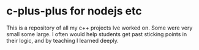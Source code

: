 # c-plus-plus for nodejs etc
This is a repository of all my c++ projects Ive worked on. Some were very small some large. I often would help students get past sticking points in their logic, and by teaching I learned deeply.
